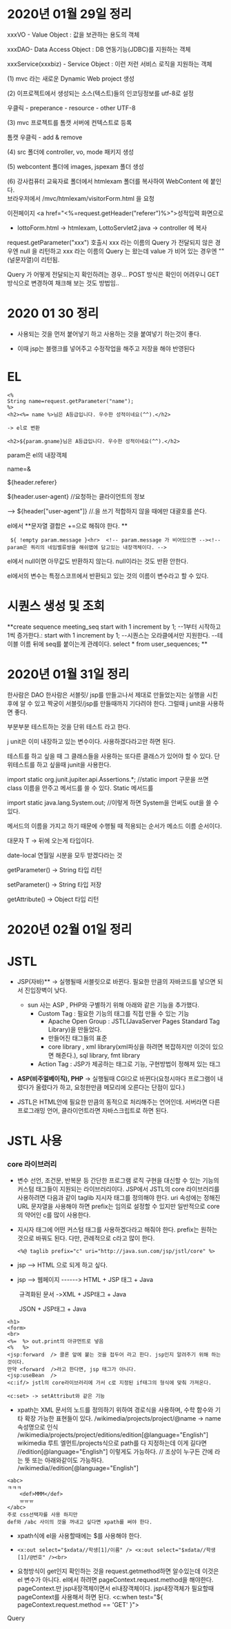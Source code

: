 # 2020년 01월 29일 정리

xxxVO - Value Object : 값을 보관하는 용도의 객체

xxxDAO- Data Access Object : DB 연동기능(JDBC)를 지원하는 객체

xxxService(xxxbiz) - Service Object : 이런 저런 서비스 로직을 지원하는 객체



(1) mvc 라는 새로운 Dynamic Web project 생성

(2) 이프로젝트에서 생성되는 소스(텍스트)들의 인코딩정보를 utf-8로 설정

우클릭 - preperance - resource - other UTF-8

(3) mvc 프로젝트를 톰캣 서버에 컨텍스트로 등록

톰캣 우클릭 - add & remove 

(4) src 폴더에 controller, vo, mode 패키지 생성

(5) webcontent 폴더에 images, jspexam 폴더 생성

(6) 강사컴퓨터 교육자료 폴더에서 htmlexam 폴더를 복사하여 WebContent 에 붙인다.   
         브라우저에서 /mvc/htmlexam/visitorForm.html 을 요청



이전페이지 <a href="<%=request.getHeader("referer")%>">성적입력 화면으로</a>



   - lottoForm.html -> htmlexam, LottoServlet2.java -> controller 에 복사

   request.getParameter("xxx") 호출시 xxx 라는 이름의 Query 가 전달되지 않은 경우엔
   null 을 리턴하고 xxx 라는 이름의 Query 는 왔는데 value 가 비어 있는 경우엔 
   ""(널문자열)이 리턴됨.

   Query 가 어떻게 전달되는지 확인하려는 경우...
   POST 방식은 확인이 어려우니 GET 방식으로 변경하여 채크해 보는 것도 방법임..
      



# 2020 01 30 정리

- 사용되는 것을 먼저 붙어넣기 하고 사용하는 것을 붙여넣기 하는것이 좋다. 

- 이때 jsp는 블랭크를 넣어주고 수정작업을 해주고 저장을 해야 반영된다

# EL

```
<% 
String name=request.getParameter("name");
%>
<h2><%= name %>님은 A등급입니다. 우수한 성적이네요(^^).</h2>

-> el로 변환

<h2>${param.gname}님은 A등급입니다. 우수한 성적이네요(^^).</h2>
```

param은 el의 내장객체 



name=&

${header.referer}

${header.user-agent} //요청하는 클라이언트의 정보

--> ${header["user-agent"]} //.을 쓰기 적합하지 않을 때에만 대괄호를 쓴다.



el에서 **문자열 결합은 +=으로 해줘야 한다. **

```
 ${ !empty param.message }<hr>  <!-- param.message 가 비어있으면 --><!-- param은 쿼리의 네임벨류쌍을 해쉬맵에 담고있는 내장객체이다. -->
```

el에서 null이면 아무값도 반환하지 않는다. null이라는 것도 반환 안한다.

el에서의 변수는 특정스코프에서 반환되고 있는 것의 이름이 변수라고 할 수 있다.



# 시퀀스 생성 및 조회

**create sequence meeting_seq start with 1 increment by 1;
--1부터 시작하고 1씩 증가한다.: start with 1 increment by 1;
--시퀀스는 오라클에서만 지원한다.
--테이블 이름 뒤에 seq를 붙이는게 관례이다.
select * from user_sequences; **



# 2020년 01월 31일 정리

한사람은 DAO
한사람은 서블릿/ jsp를 만들고나서 제대로 만들었는지는 실행을 시킨 후에 알 수 있고 짝궁이 서블릿/jsp를 만들때까지 기다려야 한다.
그럴때 j unit을 사용하면 좋다.

부분부분 테스트하는 것을 단위 테스트 라고 한다. 

j unit은 이미 내장하고 있는 변수이다. 사용하겠다라고만 하면 된다.

 테스트를 하고 싶을 때 그 클래스들을 사용하는 또다른 클래스가 있어야 할 수 있다. 단위테스트를 하고 싶을때 junit을 사용한다.

import static org.junit.jupiter.api.Assertions.*;
//static import 구문을 쓰면 class 이름을 안주고 메서드를 쓸 수 있다. Static 메서드를

import static java.lang.System.out;
//이렇게 하면 System을 안써도 out을 쓸 수 있다.

메서드의 이름을 가지고 하기 때문에 수행될 때 적용되는 순서가 메소드 이름 순서이다. 



대문자 T -> 뒤에 오는게 타입이다. 

date-local 연월일 시분을 모두 받겠다라는 것



getParameter() -> String 타입 리턴

setParameter()  -> String 타입 저장

getAttribute() -> Object 타입 리턴



# 2020년 02월 01일 정리

# JSTL

- JSP(자바)** -> 실행될때 서블릿으로 바뀐다. 필요한 만큼의 자바코드를 넣으면 되서 진입장벽이 낮다.
  - sun 사는 ASP , PHP와 구별하기 위해 아래와 같은 기능을 추가했다.
    - Custom Tag : 필요한 기능의 태그를 직접 만들 수 있는 기능
      - Apache Open Group : JSTL(JavaServer Pages Standard Tag Library)을 만들었다.
      - 만들어진 태그들의 표준
      - core library , xml library(xml파싱을 하려면 복잡하지만 이것이 있으면 해준다.), sql library, fmt library
    - Action Tag : JSP가 제공하는 태그로 기능, 구현방법이 정해져 있는 태그



- **ASP(비주얼베이직), PHP** -> 실행될때 CGI으로 바뀐다(요청시마다 프로그램이 내렸다가 올렸다가 하고, 요청한만큼 메모리에 오른다는 단점이 있다.)



- JSTL은 HTML안에 필요한 만큼의 동적으로 처리해주는 언어인데. 서버라면 다른 프로그래밍 언어,  클라이언트라면 자바스크립트로 하면 된다.



# JSTL 사용

### core 라이브러리

- 변수 선언, 조건문, 반복문 등 간단한 프로그램 로직 구현을 대신할 수 있는 기능의 커스텀 태그들이 지원되는 라이브러리이다.  JSP에서 JSTL의 core 라이브러리를 사용하려면 다음과 같이 taglib 지시자 태그를 정의해야 한다. uri 속성에는 정해진 URL 문자열을 사용해야 하면 prefix는 임의로 설정할 수 있지만 일반적으로 core의 약어인 c를 많이 사용한다.

- 지시자 태그에 어떤 커스텀 태그를 사용하겠다라고 해줘야 한다. prefix는 원하는 것으로 바꿔도 된다. 다만, 관례적으로 c라고 많이 한다.

  ``` 
  <%@ taglib prefix="c" uri="http://java.sun.com/jsp/jstl/core" %>
  ```

- jsp --> HTML 으로 되게 하고 싶다.

- jsp --> 웹페이지 ------> HTML + JSP 태그 + Java

  ​			규격화된 문서 ->XML + JSP태그 + Java

  ​										JSON + JSP태그 + Java



```
<h1>
<form>
<br>
<%=  %> out.print의 아규먼트로 넣음
<%   %>
<jsp:forward  /> 콜론 앞에 붙는 것을 접두어 라고 한다. jsp인지 알려주기 위해 하는 것이다.
만약 <forward  />라고 한다면, jsp 태그가 아니다. 
<jsp:useBean  />
<c:if/> jstl의 core라이브러리에 가서 c로 지정된 if태그의 형식에 맞춰 가져온다.

<c:set> -> setAttribut와 같은 기능

```

- xpath는  XML 문서의 노드를 정의하기 위하여 경로식을 사용하며, 수학 함수와 기타 확장 가능한 표현들이 있다.
  /wikimedia/projects/project/@name -> name속성명으로 인식
  /wikimedia/projects/project/editions/edition[@language="English"]
  wikimedia 루트 엘먼트/projects식으로 path를 다 지정하는데 이게 길다면
  //edition[@language="English"] 이렇게도 가능하다.
  // 조상이 누구든 간에 라는 뜻 또는 아래와같이도  가능하다.
  /wikimedia//edition[@language="English"] 



```
<abc>
ㅋㅋㅋ
	<def>MMM</def>
	ㅠㅠㅠ
</abc>
주로 css선택자를 사용 하지만
def와 /abc 사이의 것을 꺼내고 싶다면 xpath를 써야 한다.
```

- xpath식에 el을 사용할때에는 $를 사용해야 한다.

- ```
  <x:out select="$xdata//학생[1]/이름" /> <x:out select="$xdata//학생[1]/@번호" /><br>
  ```

- 	요청방식이 get인지 확인하는 것을 
  	request.getmethod하면 알수있는데 이것은 el 변수가 아니다.
  	el에서 하려면 pageContext.request.method을 해야한다.
  	pageContext.만 jsp내장객체이면서 el내장객체이다.
  	jsp내장객체가 필요할때 pageContext를 사용해서 하면 된다.
  		<c:when test="${ pageContext.request.method == 'GET' }"> 

Query
